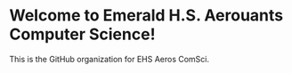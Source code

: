 # Welcome to Emerald H.S. Aerouants Computer Science!
This is the GitHub organization for EHS Aeros ComSci.
